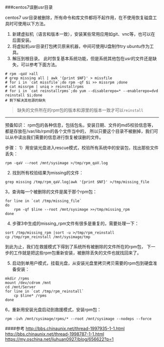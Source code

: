 ###centos7误删usr目录

centos7 usr目录被删除，所有命令和库文件都将不起作用，在不使用恢复磁盘工具时可使用以下方法。

1. 新建虚拟机（语言和版本一致），安装某些常用应用如git、vnc等，也可以在后面安装。
2. 将虚拟机usr目录打包拷贝原来机器，中间可使用U盘制作try ubuntu作为工具。
3. 解压到根目录。
此时恢复基本系统功能，但是系统其他包在usr的文件还是缺失，可以参考下面方法。

```
# rpm -qaV >all
# grep missing all | awk '{print $NF}' > missfile
# for i in `cat missfile`;do rpm -qf $i >> missrpm ;done
# cat missrpm | uniq > reinstallrpms
# for i in `cat reinstallrpms`;do yum --disablerepo=* --enablerepo=dvd reinstall $i;done
# 剩下解决其他源的缺失
```
>缺失的文件所在的rpm包的版本和源里的版本一致才可以`reinstall`


---------------------

预备知识：
rpm包的各种信息，包括包名，安装日期、文件的md5校验信息等，都是存放在/var/lib/rpm的各个文件当中的，
所以只要这个目录不被删掉，我们可以从中读出我们需要的信息进行恢复被误删的文件。

步骤：
1）用安装光盘进入rescue模式，校验所有系统中的安装包，找出那些文件丢失：
```
rpm -qaV --root /mnt/sysimage >/tmp/rpm_qaV.log
```

2) 找到所有校验结果为missing的文件：
```
grep missing /tmp/rpm_qaV.log|awk '{print $NF}' >/tmp/missing_file
```

3，查询每一个被删除的文件是属于那个rpm包：

```
for line in `cat /tmp/missing_file`
do
	rpm -qf $line --root /mnt/sysimage >>/tmp/missing_rpm
done
```

4) 步骤3中生成的missing_rpm文件有很多是重复的，需要处理一下：
```
sort /tmp/missing_rpm |sort -u >/tmp/rpm_reinstall
cp /tmp/rpm_reinstall /mnt/sysimage/tmp
```

到此为止，我们在救援模式下得到了系统所有被删除的文件所在的rpm包，
下一步的工作就是把这些rpm包重新安装，被删除丢失的文件也就找回来了。

5) 启动到单用户模式，挂载光盘，从安装光盘里拷贝拷贝需要的rpm包到硬盘准备安装：
```
mkdir /rpms
mount /dev/cdrom /mnt
cd /mnt/Server
for line in `cat /tmp/rpm_reinstall`
	cp $line* /rpms
done
```

6，重新用安装光盘启动到救援模式，安装rpm包：
```
rpm -ivh /mnt/sysimage/rpms/* --root /mnt/sysimage --nodeps --force
```


####参考
http://bbs.chinaunix.net/thread-1997935-1-1.html
http://bbs.chinaunix.net/thread-1998787-1-1.html
https://my.oschina.net/liuhuan0927/blog/656622?p=1